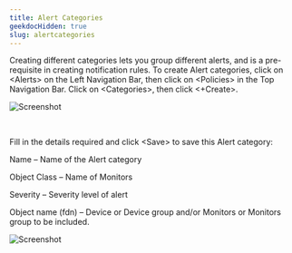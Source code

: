```yaml
---
title: Alert Categories
geekdocHidden: true
slug: alertcategories
---
```


Creating different categories lets you group different alerts, and is a pre-requisite in creating notification rules. To create Alert categories, click on \<Alerts> on the Left Navigation Bar, then click on \<Policies> in the Top Navigation Bar. Click on \<Categories>, then click <+Create>.

![Screenshot](/cloud_vista/alerts/images/categories1.png)

&nbsp;

Fill in the details required and click \<Save> to save this Alert category: 

Name – Name of the Alert category

Object Class – Name of Monitors

Severity – Severity level of alert

Object name (fdn) – Device or Device group and/or Monitors or Monitors group to be included.

![Screenshot](/cloud_vista/alerts/images/categories2.PNG)
